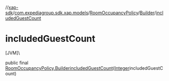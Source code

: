 //[xap-sdk](../../../../index.md)/[com.expediagroup.sdk.xap.models](../../index.md)/[RoomOccupancyPolicy](../index.md)/[Builder](index.md)/[includedGuestCount](included-guest-count.md)

# includedGuestCount

[JVM]\

public final [RoomOccupancyPolicy.Builder](index.md)[includedGuestCount](included-guest-count.md)([Integer](https://docs.oracle.com/javase/8/docs/api/java/lang/Integer.html)includedGuestCount)
